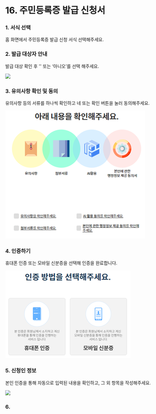 # 16. 주민등록증 발급 신청서

### 1. 서식 선택

홈 화면에서 주민등록증 발급 신청 서식 선택해주세요.

### 2. 발급 대상자 안내

발급 대상 확인 후 '' 또는 ‘아니오’를 선택 해주세요.

![](<../../.gitbook/assets/16. 주민등록증\_작성자격안내.png>)

### 3. 유의사항 확인 및 동의

유의사항 등의 서류를 하나씩 확인하고 네 또는 확인 버튼을 눌러 동의해주세요.

![](<../../.gitbook/assets/image (4).png>)

### 4. 인증하기

휴대폰 인증 또는 모바일 신분증을 선택해 인증을 완료합니다.

![](<../../.gitbook/assets/image (3).png>)

### 5. 신청인 정보

본인 인증을 통해 자동으로 입력된 내용을 확인하고, 그 외 항목을 작성해주세요.

![](<../../.gitbook/assets/16. 주민등록증\_신청인정보.png>)

### 6.&#x20;
